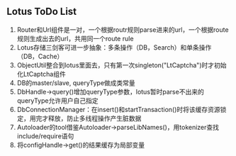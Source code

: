 ## Lotus ToDo List ##
  1. Router和Url组件是一对，一个根据routr规则parse进来的url，一个根据route规则生成出去的url，共用同一个route rule
  1. Lotus存储三剑客可进一步抽象：多条操作（DB，Search）和单条操作（DB，Cache）
  1. ObjectUtil整合到lotus里面去，只有第一次singleton("LtCaptcha")时才初始化LtCaptcha组件
  1. DB的master/slave, queryType做成类常量
  1. DbHandle->query()增加queryType参数，lotus暂时parse不出来的queryType允许用户自己指定
  1. DbConnectionManager：在insert()和startTransaction()时将该缓存资源锁定，用完才释放，防止多线程操作产生脏数据
  1. Autoloader的tool借鉴Autoloader->parseLibNames()，用tokenizer查找include/require语句
  1. 将configHandle->get()的结果缓存为局部变量